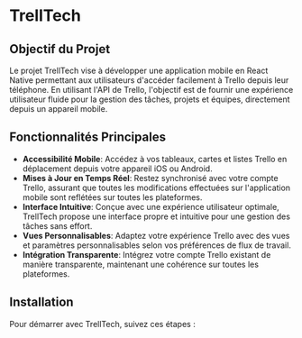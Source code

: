 # TrellTech

## Objectif du Projet

Le projet TrellTech vise à développer une application mobile en React Native permettant aux utilisateurs d'accéder facilement à Trello depuis leur téléphone. En utilisant l'API de Trello, l'objectif est de fournir une expérience utilisateur fluide pour la gestion des tâches, projets et équipes, directement depuis un appareil mobile.

## Fonctionnalités Principales

- **Accessibilité Mobile**: Accédez à vos tableaux, cartes et listes Trello en déplacement depuis votre appareil iOS ou Android.
- **Mises à Jour en Temps Réel**: Restez synchronisé avec votre compte Trello, assurant que toutes les modifications effectuées sur l'application mobile sont reflétées sur toutes les plateformes.
- **Interface Intuitive**: Conçue avec une expérience utilisateur optimale, TrellTech propose une interface propre et intuitive pour une gestion des tâches sans effort.
- **Vues Personnalisables**: Adaptez votre expérience Trello avec des vues et paramètres personnalisables selon vos préférences de flux de travail.
- **Intégration Transparente**: Intégrez votre compte Trello existant de manière transparente, maintenant une cohérence sur toutes les plateformes.

## Installation

Pour démarrer avec TrellTech, suivez ces étapes :


